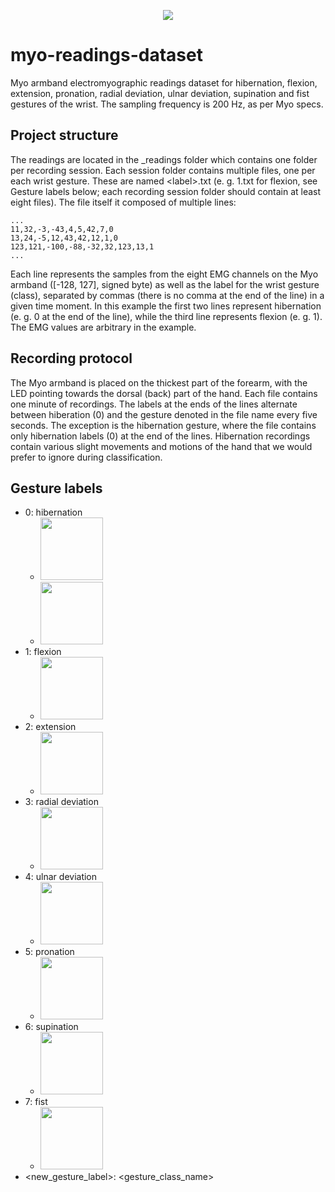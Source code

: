 <p align="center">
<img src="https://i.imgur.com/krtGcv6.png">
</p>

# myo-readings-dataset #
Myo armband electromyographic readings dataset for hibernation, flexion, extension, pronation, radial deviation, ulnar deviation, supination and fist gestures of the wrist. The sampling frequency is 200 Hz, as per Myo specs.

## Project structure ##
The readings are located in the _readings folder which contains one folder per recording session.
Each session folder contains multiple files, one per each wrist gesture. These are named &lt;label&gt;.txt (e. g. 1.txt for flexion, see Gesture labels below; each recording session folder should contain at least eight files).
The file itself it composed of multiple lines:

    ...
    11,32,-3,-43,4,5,42,7,0
    13,24,-5,12,43,42,12,1,0
    123,121,-100,-88,-32,32,123,13,1
	...
	
Each line represents the samples from the eight EMG channels on the Myo armband ([-128, 127], signed byte) as well as the label for the wrist gesture (class), separated by commas (there is no comma at the end of the line) in a given time moment. In this example the first two lines represent hibernation (e. g. 0 at the end of the line), while the third line represents flexion (e. g. 1). The EMG values are arbitrary in the example.

## Recording protocol ##
The Myo armband is placed on the thickest part of the forearm, with the LED pointing towards the dorsal (back) part of the hand.
Each file contains one minute of recordings. The labels at the ends of the lines alternate between hiberation (0) and the gesture denoted in the file name every five seconds. The exception is the hibernation gesture, where the file contains only hibernation labels (0) at the end of the lines. Hibernation recordings contain various slight movements and motions of the hand that we would prefer to ignore during classification.

## Gesture labels ##
* 0: hibernation
	* <img height="100" src="https://i.imgur.com/LEv7vFR.jpg">
	* <img height="100" src="https://i.imgur.com/pCvJGau.jpg">
* 1: flexion
	* <img height="100" src="https://i.imgur.com/w56CXjb.jpg">
* 2: extension
	* <img height="100" src="https://i.imgur.com/vWoPmeW.jpg">
* 3: radial deviation
	* <img height="100" src="https://i.imgur.com/K5r091U.jpg">
* 4: ulnar deviation
	* <img height="100" src="https://i.imgur.com/cthd22A.jpg">
* 5: pronation
	* <img height="100" src="https://i.imgur.com/BAmN4af.jpg">
* 6: supination
	* <img height="100" src="https://i.imgur.com/p1G5uSI.jpg">
* 7: fist
	* <img height="100" src="https://i.imgur.com/zOTmjSb.jpg">
* <new_gesture_label>: <gesture_class_name>

